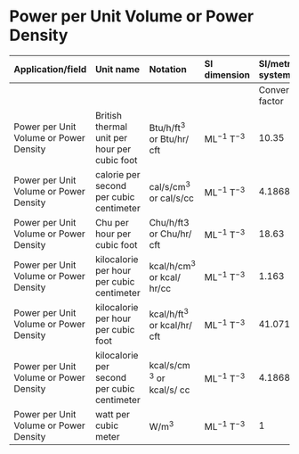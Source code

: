# Power per Unit Volume or Power Density

| Application/field | Unit name | Notation | SI dimension | SI/metric system |  | English/US system |  |
| :--- | :--- | :--- | :--- | :--- | :--- | :--- | :--- |
|  |  |  |  | Conversion factor | Unit | Conversion factor | Unit |
| Power per Unit Volume or Power Density | British thermal unit per hour per cubic foot | $\mathrm{Btu} / \mathrm{h} / \mathrm{ft}^{3}$ or $\mathrm{Btu} / \mathrm{hr} /$ cft | $\mathrm{ML}^{-1} \mathrm{~T}^{-3}$ | 10.35 | $\mathrm{W} / \mathrm{m}^{3}$ | 1 | Btu/hr/cft |
| Power per Unit Volume or Power Density | calorie per second per cubic centimeter | $\mathrm{cal} / \mathrm{s} / \mathrm{cm}^{3}$ or $\mathrm{cal} / \mathrm{s} / \mathrm{cc}$ | $\mathrm{ML}^{-1} \mathrm{~T}^{-3}$ | 4.1868E+06 | $\mathrm{W} / \mathrm{m}^{3}$ | 4.0452E+05 | Btu/hr/cft |
| Power per Unit Volume or Power Density | Chu per hour per cubic foot | Chu/h/ft3 or Chu/hr/ cft | $\mathrm{ML}^{-1} \mathrm{~T}^{-3}$ | 18.63 | $\mathrm{W} / \mathrm{m}^{3}$ | 1.8 | Btu/hr/cft |
| Power per Unit Volume or Power Density | kilocalorie per hour per cubic centimeter | $\mathrm{kcal} / \mathrm{h} / \mathrm{cm}^{3}$ or $\mathrm{kcal} /$ hr/cc | $\mathrm{ML}^{-1} \mathrm{~T}^{-3}$ | 1.163 | $\mathrm{W} / \mathrm{m}^{3}$ | 0.11237 | Btu/hr/cft |
| Power per Unit Volume or Power Density | kilocalorie per hour per cubic foot | $\mathrm{kcal} / \mathrm{h} / \mathrm{ft}^{3}$ or $\mathrm{kcal} / \mathrm{hr} /$ cft | $\mathrm{ML}^{-1} \mathrm{~T}^{-3}$ | 41.071 | $\mathrm{W} / \mathrm{m}^{3}$ | 3.9682 | Btu/hr/cft |
| Power per Unit Volume or Power Density | kilocalorie per second per cubic centimeter | kcal/s/cm ${ }^{3}$ or kcal/s/ cc | $\mathrm{ML}^{-1} \mathrm{~T}^{-3}$ | 4.1868E+09 | $\mathrm{W} / \mathrm{m}^{3}$ | 4.0452E+08 | Btu/hr/cft |
| Power per Unit Volume or Power Density | watt per cubic meter | $\mathrm{W} / \mathrm{m}^{3}$ | $\mathrm{ML}^{-1} \mathrm{~T}^{-3}$ | 1 | $\mathrm{W} / \mathrm{m}^{3}$ | 0.096618 | Btu/hr/cft |
